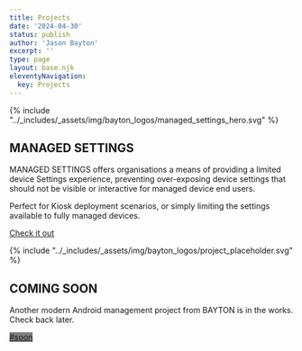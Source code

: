 ```yaml
---
title: Projects
date: '2024-04-30'
status: publish
author: 'Jason Bayton'
excerpt: ''
type: page
layout: base.njk
eleventyNavigation:
  key: Projects
---
```


<div class="projects-overview">
<div class="project-image">

{% include "../_includes/_assets/img/bayton_logos/managed_settings_hero.svg" %}

</div>
<div class="project-description">

## MANAGED SETTINGS

MANAGED SETTINGS offers organisations a means of providing a limited device Settings experience, preventing over-exposing device settings that should not be visible or interactive for managed device end users.

Perfect for Kiosk deployment scenarios, or simply limiting the settings available to fully managed devices. 

<a class="button" href="managed-settings">Check it out</a>

</div>

<div class="project-image">

{% include "../_includes/_assets/img/bayton_logos/project_placeholder.svg" %}

</div>
<div class="project-description">

## COMING SOON

Another modern Android management project from BAYTON is in the works. Check back later. 

<a class="button" style="background-color:grey; border-color:grey;" href="#">#soon</a>

</div>

</div>